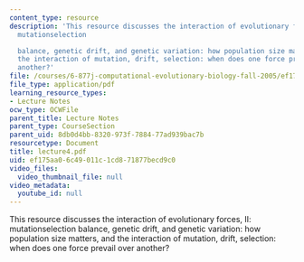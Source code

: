 ```yaml
---
content_type: resource
description: 'This resource discusses the interaction of evolutionary forces, II:
  mutationselection

  balance, genetic drift, and genetic variation: how population size matters, and
  the interaction of mutation, drift, selection: when does one force prevail over
  another?'
file: /courses/6-877j-computational-evolutionary-biology-fall-2005/ef175aa06c49011c1cd871877becd9c0_lecture4.pdf
file_type: application/pdf
learning_resource_types:
- Lecture Notes
ocw_type: OCWFile
parent_title: Lecture Notes
parent_type: CourseSection
parent_uid: 8db0d4bb-8320-973f-7884-77ad939bac7b
resourcetype: Document
title: lecture4.pdf
uid: ef175aa0-6c49-011c-1cd8-71877becd9c0
video_files:
  video_thumbnail_file: null
video_metadata:
  youtube_id: null
---
```

This resource discusses the interaction of evolutionary forces, II: mutationselection
balance, genetic drift, and genetic variation: how population size matters, and the interaction of mutation, drift, selection: when does one force prevail over another?

